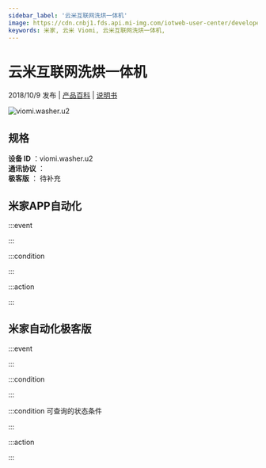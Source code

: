 ```yaml
---
sidebar_label: '云米互联网洗烘一体机'
image: https://cdn.cnbj1.fds.api.mi-img.com/iotweb-user-center/developer_16790701028311pp5Hc44.png?GalaxyAccessKeyId=AKVGLQWBOVIRQ3XLEW&Expires=9223372036854775807&Signature=eAQ2jOOgbC7zkPBTTYcbjXcPnyw=
keywords: 米家, 云米 Viomi, 云米互联网洗烘一体机, 
---
```

# 云米互联网洗烘一体机

2018/10/9 发布 | [产品百科](https://home.mi.com/webapp/content/baike/product/index.html?model=viomi.washer.u2/) | [说明书](https://home.mi.com/views/introduction.html?model=viomi.washer.u2&region=cn)

![viomi.washer.u2](https://cdn.cnbj1.fds.api.mi-img.com/iotweb-user-center/developer_16790701028311pp5Hc44.png?GalaxyAccessKeyId=AKVGLQWBOVIRQ3XLEW&Expires=9223372036854775807&Signature=eAQ2jOOgbC7zkPBTTYcbjXcPnyw=)

## 规格  
> 
**设备 ID** ：viomi.washer.u2  
**通讯协议** ：  
**极客版**  ： 待补充 


## 米家APP自动化  

:::event  

:::

:::condition  

:::

:::action   

:::

## 米家自动化极客版  

:::event  

:::

:::condition  

:::

:::condition 可查询的状态条件  

:::

:::action  

:::

        
